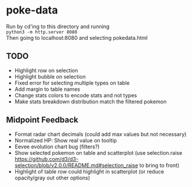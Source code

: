 # poke-data

Run by cd'ing to this directory and running<br>
`python3 -m http.server 8080`<br>
Then going to localhost:8080 and selecting pokedata.html<br>


## TODO
- Highlight row on selection<br>
- Highlight bubble on selection<br>
- Fixed error for selecting multiple types on table<br>
- Add margin to table names<br>
- Change stats colors to encode stats and not types<br>
- Make stats breakdown distribution match the filtered pokemon<br>

## Midpoint Feedback
- Format radar chart decimals (could add max values but not necessary)<br>
- Normalized HP: Show real value on tooltip
- Eevee evolution chart bug (filters?)
- Show selected pokemon on table and scatterplot (use selection.raise https://github.com/d3/d3-selection/blob/v2.0.0/README.md#selection_raise to bring to front)
- Highlight of table row could highlight in scatterplot (or reduce opacity/gray out other options)
